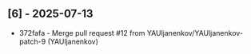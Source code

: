## [6] - 2025-07-13

* 372fafa - Merge pull request #12 from YAUljanenkov/YAUljanenkov-patch-9 (YAUljanenkov)



